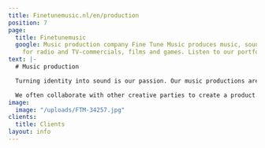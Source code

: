 ```yaml
---
title: Finetunemusic.nl/en/production
position: 7
page:
  title: Finetunemusic
  google: Music production company Fine Tune Music produces music, sound and voice-over
    for radio and TV-commercials, films and games. Listen to our portfolio.
text: |-
  # Music production

  Turning identity into sound is our passion. Our music productions are custom-made for all kinds of projects. From radio and TV commercials to film music, from interactive sound design for games to theatre plays. We love to surprise our clients by showing them how the image of their company or product can be translated into sound.

  We often collaborate with other creative parties to create a product in which the visual and the auditory elements reinforce each other. Among other parties, we worked with G2KxPIT, Sensu, N=5, Most Original Soundtracks, Talents for Brands, Club Guy and Roni, De Noorderlingen, Theater Young Ones and Sword GC.
image:
  image: "/uploads/FTM-34257.jpg"
clients:
  title: Clients
layout: info
---
```


